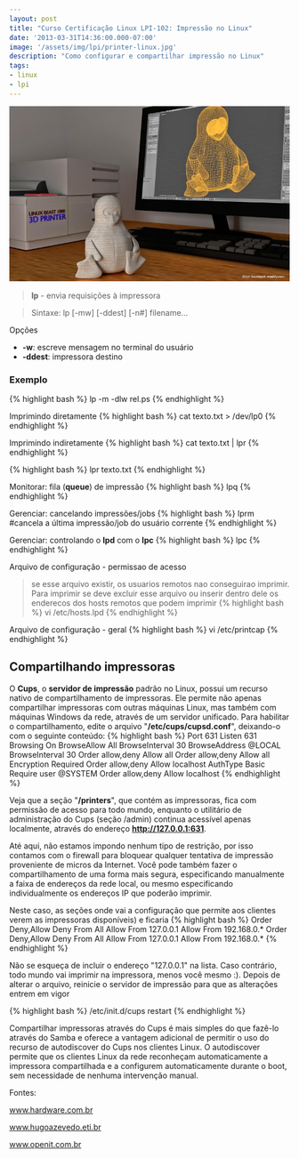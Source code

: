 ```yaml
---
layout: post
title: "Curso Certificação Linux LPI-102: Impressão no Linux"
date: '2013-03-31T14:36:00.000-07:00'
image: '/assets/img/lpi/printer-linux.jpg'
description: "Como configurar e compartilhar impressão no Linux"
tags:
- linux
- lpi
---
```


![Impressão no Linux](/assets/img/lpi/printer-linux.jpg "Impressão no Linux")

> __lp__ - envia requisições à impressora

> Sintaxe: lp [-mw] [-ddest] [-n#] filename...

Opções
* __-w__: escreve mensagem no terminal do usuário
* __-ddest__: impressora destino
  
### Exemplo
{% highlight bash %}
lp -m -dlw rel.ps
{% endhighlight %}

Imprimindo diretamente
{% highlight bash %}
cat texto.txt > /dev/lp0
{% endhighlight %}

Imprimindo indiretamente
{% highlight bash %}
cat texto.txt | lpr
{% endhighlight %}

{% highlight bash %}
lpr texto.txt
{% endhighlight %}



<script async src="https://pagead2.googlesyndication.com/pagead/js/adsbygoogle.js"></script>

<!-- Informat -->
<ins class="adsbygoogle"
     style="display:block"
     data-ad-client="ca-pub-2838251107855362"
     data-ad-slot="2327980059"
     data-ad-format="auto"
     data-full-width-responsive="true"></ins>

<script>
(adsbygoogle = window.adsbygoogle || []).push({});
</script>



Monitorar: fila (__queue__) de impressão
{% highlight bash %}
lpq
{% endhighlight %}

Gerenciar: cancelando impressões/jobs
{% highlight bash %}
lprm #cancela a última impressão/job do usuário corrente
{% endhighlight %} 

Gerenciar: controlando o __lpd__ com o __lpc__
{% highlight bash %}
lpc 
{% endhighlight %}

Arquivo de configuração - permissao de acesso
> se esse arquivo existir, os usuarios remotos nao conseguirao imprimir. Para imprimir se deve excluir esse arquivo ou inserir dentro dele os enderecos dos hosts remotos que podem imprimir
{% highlight bash %}
vi /etc/hosts.lpd
{% endhighlight %} 

Arquivo de configuração - geral
{% highlight bash %}
vi /etc/printcap
{% endhighlight %}

## Compartilhando impressoras


<script async src="https://pagead2.googlesyndication.com/pagead/js/adsbygoogle.js"></script>

<!-- Informat -->
<ins class="adsbygoogle"
     style="display:block"
     data-ad-client="ca-pub-2838251107855362"
     data-ad-slot="2327980059"
     data-ad-format="auto"
     data-full-width-responsive="true"></ins>

<script>
(adsbygoogle = window.adsbygoogle || []).push({});
</script>



O __Cups__, o __servidor de impressão__ padrão no Linux, possui um recurso nativo de compartilhamento de impressoras. Ele permite não apenas compartilhar impressoras com outras máquinas Linux, mas também com máquinas Windows da rede, através de um servidor unificado. Para habilitar o compartilhamento, edite o arquivo "__/etc/cups/cupsd.conf__", deixando-o com o seguinte conteúdo:
{% highlight bash %}
Port 631
Listen 631
Browsing On
BrowseAllow All
BrowseInterval 30
BrowseAddress @LOCAL
BrowseInterval 30
Order allow,deny
Allow all
Order allow,deny
Allow all
Encryption Required
Order allow,deny
Allow localhost
AuthType Basic
Require user @SYSTEM
Order allow,deny
Allow localhost
{% endhighlight %}

Veja que a seção "__/printers__", que contém as impressoras, fica com permissão de acesso para todo mundo, enquanto o utilitário de administração do Cups (seção /admin) continua acessível apenas localmente, através do endereço __http://127.0.0.1:631__.

Até aqui, não estamos impondo nenhum tipo de restrição, por isso contamos com o firewall para bloquear qualquer tentativa de impressão proveniente de micros da Internet. Você pode também fazer o compartilhamento de uma forma mais segura, especificando manualmente a faixa de endereços da rede local, ou mesmo especificando individualmente os endereços IP que poderão imprimir. 

Neste caso, as seções onde vai a configuração que permite aos clientes verem as impressoras disponíveis) e  ficaria
{% highlight bash %}
Order Deny,Allow
Deny From All
Allow From 127.0.0.1
Allow From 192.168.0.*
Order Deny,Allow
Deny From All
Allow From 127.0.0.1
Allow From 192.168.0.*
{% endhighlight %}

Não se esqueça de incluir o endereço "127.0.0.1" na lista. Caso contrário, todo mundo vai imprimir na impressora, menos você mesmo :).
Depois de alterar o arquivo, reinicie o servidor de impressão para que as alterações entrem em vigor

{% highlight bash %}
/etc/init.d/cups restart
{% endhighlight %}

Compartilhar impressoras através do Cups é mais simples do que fazê-lo através do Samba e oferece a vantagem adicional de permitir o uso do recurso de autodiscover do Cups nos clientes Linux. O autodiscover permite que os clientes Linux da rede reconheçam automaticamente a impressora compartilhada e a configurem automaticamente durante o boot, sem necessidade de nenhuma intervenção manual.


Fontes:

www.hardware.com.br

www.hugoazevedo.eti.br

www.openit.com.br 


<script async src="https://pagead2.googlesyndication.com/pagead/js/adsbygoogle.js"></script>

<!-- Informat -->
<ins class="adsbygoogle"
 style="display:block"
 data-ad-client="ca-pub-2838251107855362"
 data-ad-slot="2327980059"
 data-ad-format="auto"
 data-full-width-responsive="true"></ins>

<script>
(adsbygoogle = window.adsbygoogle || []).push({});
</script>



